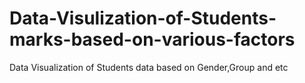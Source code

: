 # Data-Visulization-of-Students-marks-based-on-various-factors
Data Visualization of Students data based on Gender,Group and etc
